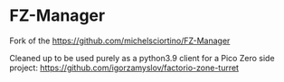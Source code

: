 # FZ-Manager

Fork of the https://github.com/michelsciortino/FZ-Manager

Cleaned up to be used purely as a python3.9 client for a Pico Zero side project: https://github.com/igorzamyslov/factorio-zone-turret